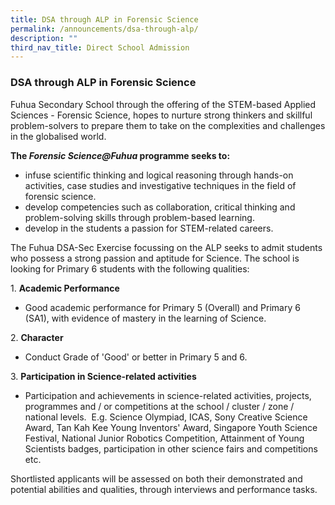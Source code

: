 ```yaml
---
title: DSA through ALP in Forensic Science
permalink: /announcements/dsa-through-alp/
description: ""
third_nav_title: Direct School Admission
---
```

### DSA through ALP in Forensic Science 

  

Fuhua Secondary School through the offering of the STEM-based Applied Sciences - Forensic Science, hopes to nurture strong thinkers and skillful problem-solvers to prepare them to take on the complexities and challenges in the globalised world. 

  

****The _Forensic Science@Fuhua_ programme seeks to:**** 

*   infuse scientific thinking and logical reasoning through hands-on activities, case studies and investigative techniques in the field of forensic science. 
*   develop competencies such as collaboration, critical thinking and problem-solving skills through problem-based learning.
*   develop in the students a passion for STEM-related careers. 

  

The Fuhua DSA-Sec Exercise focussing on the ALP seeks to admit students who possess a strong passion and aptitude for Science. The school is looking for Primary 6 students with the following qualities: 

1\.  **Academic Performance**  
    

*   Good academic performance for Primary 5 (Overall) and Primary 6 (SA1), with evidence of mastery in the learning of Science. 

2\.  **Character**

*   Conduct Grade of 'Good' or better in Primary 5 and 6. 

3\.  **Participation in Science-related activities**

*   Participation and achievements in science-related activities, projects, programmes and / or competitions at the school / cluster / zone / national levels.  E.g. Science Olympiad, ICAS, Sony Creative Science Award, Tan Kah Kee Young Inventors' Award, Singapore Youth Science Festival, National Junior Robotics Competition, Attainment of Young Scientists badges, participation in other science fairs and competitions etc. 

  

Shortlisted applicants will be assessed on both their demonstrated and potential abilities and qualities, through interviews and performance tasks. 